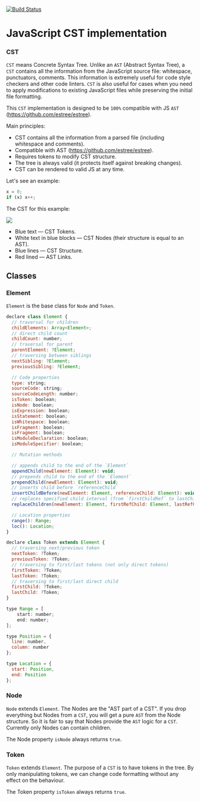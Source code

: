 [![Build Status](https://travis-ci.org/cst/cst.svg?branch=master)](https://travis-ci.org/cst/cst)

# JavaScript CST implementation

### CST

`CST` means Concrete Syntax Tree. Unlike an `AST` (Abstract Syntax Tree), a `CST` contains all the information
from the JavaScript source file: whitespace, punctuators, comments. This information is extremely useful for
code style checkers and other code linters. `CST` is also useful for cases when you need to apply modifications
to existing JavaScript files while preserving the initial file formatting.

This `CST` implementation is designed to be `100%` compatible with JS `AST` (https://github.com/estree/estree).

Main principles:

* CST contains all the information from a parsed file (including whitespace and comments).
* Compatible with AST (https://github.com/estree/estree).
* Requires tokens to modify CST structure.
* The tree is always valid (it protects itself against breaking changes).
* CST can be rendered to valid JS at any time.

Let's see an example:

```js
x = 0;
if (x) x++;
```

The CST for this example:

![](https://raw.githubusercontent.com/cst/cst/master/docs/cst-example.png)

* Blue text — CST Tokens.
* White text in blue blocks — CST Nodes (their structure is equal to an AST).
* Blue lines — CST Structure.
* Red lined — AST Links.

## Classes

### Element

`Element` is the base class for `Node` and `Token`.

```js
declare class Element {
  // traversal for children
  childElements: Array<Element>;
  // direct child count
  childCount: number;
  // traversal for parent
  parentElement: ?Element;
  // traversing between siblings
  nextSibling: ?Element;
  previousSibling: ?Element;

  // Code properties
  type: string;
  sourceCode: string;
  sourceCodeLength: number;
  isToken: boolean;
  isNode: boolean;
  isExpression: boolean;
  isStatement: boolean;
  isWhitespace: boolean;
  isFragment: boolean;
  isFragment: boolean;
  isModuleDeclaration: boolean;
  isModuleSpecifier: boolean;

  // Mutation methods

  // appends child to the end of the `Element`
  appendChild(newElement: Element): void;
  // prepends child to the end of the `Element`
  prependChild(newElement: Element): void;
  // inserts child before `referenceChild`
  insertChildBefore(newElement: Element, referenceChild: Element): void;
  // replaces specified child interval (from `firstChildRef` to lastChildRef`) with specified child.
  replaceChildren(newElement: Element, firstRefChild: Element, lastRefChild: Element): void;

  // Location properties
  range(): Range;
  loc(): Location;
} 

declare class Token extends Element {
  // traversing next/previous token
  nextToken: ?Token;
  previousToken: ?Token;
  // traversing to first/last tokens (not only direct tokens)
  firstToken: ?Token;
  lastToken: ?Token; 
  // traversing to first/last direct child
  firstChild: ?Token;
  lastChild: ?Token;
}

type Range = [
    start: number;
    end: number;
];

type Position = {
  line: number,
  column: number
};

type Location = {
  start: Position,
  end: Position
};
```

### Node

`Node` extends `Element`. The Nodes are the "AST part of a CST". If you drop everything but Nodes from a `CST`, you will
get a pure `AST` from the Node structure. So it is fair to say that Nodes provide the `AST` logic for a `CST`. Currently
only Nodes can contain children.

The Node property `isNode` always returns `true`.

### Token

`Token` extends `Element`. The purpose of a `CST` is to have tokens in the tree. By only manipulating tokens,
we can change code formatting without any effect on the behaviour.

The Token property `isToken` always returns `true`.
